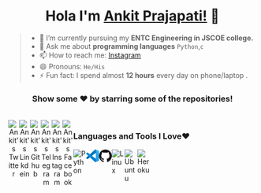
<div align="center">

# Hola I'm [Ankit Prajapati!](https://github.com/MR-ANKEY/MR-ANKEY) 👋
 
</div>

> - 🔭 I’m currently pursuing my **ENTC Engineering in JSCOE college.**  
> - 💬 Ask me about **programming languages** `Python`,`c`
> - 📫 How to reach me: [Instagram](https://instagram.com/MR_ANKEY/) 
> - 😄 Pronouns: `He/His`  
> - ⚡ Fun fact: I spend almost **12 hours** every day on phone/laptop .  

<div align="center">
 
### Show some ❤️ by starring some of the repositories!

</div>

<br/>

<div align="center">

<a href="https://twitter.com/MR_ANKEY">
  <img align="left" alt="Ankit's Twitter" width="22px" src="https://cdn.jsdelivr.net/npm/simple-icons@v3/icons/twitter.svg" />
</a>
<a href="https://linkedin.com/in/MR-ANKEY">
  <img align="left" alt="Ankit's Linkdein" width="22px" src="https://cdn.jsdelivr.net/npm/simple-icons@v3/icons/linkedin.svg" />
</a>
<a href="https://github.com/MR-ANKEY">
  <img align="left" alt="Ankit's Github" width="22px" src="https://cdn.jsdelivr.net/npm/simple-icons@v3/icons/github.svg" />
</a>
<a href="https://t.me/MR_ANKEY">
  <img align="left" alt="Ankit's Telegram" width="22px" src="https://cdn.jsdelivr.net/npm/simple-icons@v3/icons/telegram.svg" />
</a>
<a href="https://instagram.com/MR_ANKEY/">
  <img align="left" alt="Ankit's Instagram" width="22px" src="https://cdn.jsdelivr.net/npm/simple-icons@v3/icons/instagram.svg" />
</a>
<a href="https://www.facebook.com/ankey2603/">
  <img align="left" alt="Ankit's Facebook" width="22px" src="https://cdn.jsdelivr.net/npm/simple-icons@v3/icons/facebook.svg" />
</a>

</div>

### Languages and Tools I Love❤️
[<img align="left" alt="Python" width="26px" src="https://upload.wikimedia.org/wikipedia/commons/thumb/c/c3/Python-logo-notext.svg/600px-Python-logo-notext.svg.png" />](https://python.org/)
[<img align="left" alt="Visual Studio Code" width="26px" src="https://raw.githubusercontent.com/github/explore/80688e429a7d4ef2fca1e82350fe8e3517d3494d/topics/visual-studio-code/visual-studio-code.png" />](https://code.visualstudio.com/)
[<img align="left" alt="GitHub" width="26px" src="https://raw.githubusercontent.com/github/explore/78df643247d429f6cc873026c0622819ad797942/topics/github/github.png" />](https://git-scm.com/)
[<img align="left" alt="Linux" width="26px" src="https://www.freepnglogos.com/uploads/linux-png/difference-between-linux-and-window-operating-system-3.png" />](https://www.linux.org/)
[<img align="left" alt="Ubuntu" width="26px" src="https://assets.ubuntu.com/v1/29985a98-ubuntu-logo32.png" />](https://www.ubuntu.com)
[<img align="left" alt="Heroku" width="26px" src="https://www.nicepng.com/png/full/223-2233246_heroku-logo-salesforce-heroku.png" />](https://heroku.com/)

<br />
<br />
